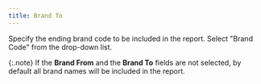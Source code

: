 ```yaml
---
title: Brand To
---
```



Specify the ending brand code to be included in the report. Select "Brand  Code" from the drop-down list.


{:.note}
If the **Brand 
 From** and the **Brand To** fields  are not selected, by default all brand names will be included in the report.
